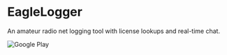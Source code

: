 # EagleLogger
An amateur radio net logging tool with license lookups and real-time chat.

![Google Play](https://github.com/kevashcraft/EagleLogger/blob/main/play-store.png?raw=true)

